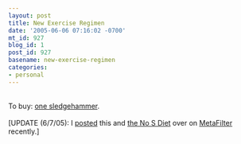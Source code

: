```yaml
---
layout: post
title: New Exercise Regimen
date: '2005-06-06 07:16:02 -0700'
mt_id: 927
blog_id: 1
post_id: 927
basename: new-exercise-regimen
categories:
- personal
---
```

<br />To buy: <a href="http://www.shovelglove.com/">one sledgehammer</a>.<br /><br />[UPDATE (6/7/05): I <a href="http://www.metafilter.com/mefi/42545">posted</a> this and <a href="http://www.nosdiet.com/">the No S Diet</a> over on <a href="http://www.metafilter.com/">MetaFilter</a> recently.]<br /><br /><br />
